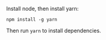 Install node, then install yarn:
```
npm install -g yarn
```

Then run `yarn` to install dependencies.
